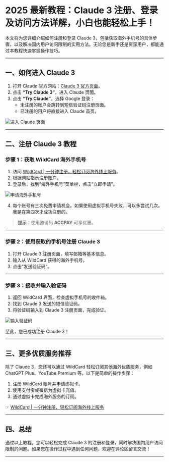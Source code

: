 # 2025 最新教程：Claude 3 注册、登录及访问方法详解，小白也能轻松上手！

本文将为您详细介绍如何注册和登录 Claude 3，包括获取海外手机号的具体步骤，以及解决国内用户访问限制的实用方法。无论您是新手还是资深用户，都能通过本教程快速掌握操作技巧。

---

## 一、如何进入 Claude 3

1. 打开 Claude 官方网站：[Claude 3 官方页面](https://www.anthropic.com/news/claude-3-family)。
2. 点击 **“Try Claude 3”**，进入 Claude 页面。
3. 点击 **“Try Claude”**，选择 Google 登录：
   - 未注册的账户会跳转到短信验证码注册页面。
   - 已注册的用户将直接进入 Claude 首页。

![进入 Claude 页面](https://gptblog.oss-cn-hangzhou.aliyuncs.com/image/202403051602096.png)

---

## 二、注册 Claude 3 教程

### 步骤 1：获取 WildCard 海外手机号

1. 访问 [WildCard | 一分钟注册，轻松订阅海外线上服务](https://bit.ly/bewildcard)。
2. 根据网站指示注册账户。
3. 登录后，找到“海外手机号”菜单栏，点击“立即申请”。

![申请海外手机号](https://gptblog.oss-cn-hangzhou.aliyuncs.com/image/202403051607405.png)

4. 每个账号有三次免费申请机会。如果使用虚拟手机号失败，可以多尝试几次。我是在第四次才成功注册的。

> **提示**：使用邀请码 **ACCPAY** 可享优惠。

---

### 步骤 2：使用获取的手机号注册 Claude 3

1. 打开 Claude 3 注册页面，填写邮箱等基本信息。
2. 输入从 WildCard 获得的海外手机号。
3. 点击“发送验证码”。

---

### 步骤 3：接收并输入验证码

1. 返回 WildCard 界面，检查虚拟手机号的收件箱。
2. 找到 Claude 3 发送的短信验证码。
3. 将验证码输入到 Claude 3 注册页面，完成验证。

![输入验证码](https://gptblog.oss-cn-hangzhou.aliyuncs.com/image/202403051608166.png)

至此，您已成功注册 Claude 3！

---

## 三、更多优质服务推荐

除了 Claude 3，您还可以通过 WildCard 轻松订阅其他海外优质服务，例如 ChatGPT Plus、YouTube Premium 等。以下是简单的操作步骤：

1. 注册 WildCard 账号并申请虚拟卡。
2. 使用支付宝或微信为虚拟卡充值。
3. 通过虚拟卡完成海外服务的订阅。

☞ [WildCard | 一分钟注册，轻松订阅海外线上服务](https://bit.ly/bewildcard)

---

## 四、总结

通过以上教程，您可以轻松完成 Claude 3 的注册和登录，同时解决国内用户访问限制的问题。如果您在操作过程中遇到任何问题，欢迎在评论区留言交流！

---
